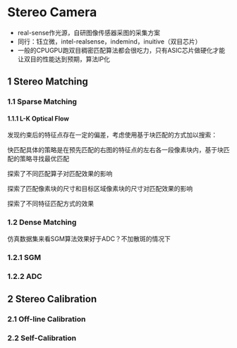 # Stereo Camera

- real-sense作光源，自研图像传感器采图的采集方案
- 同行：钰立微，intel-realsense，indemind，inuitive（双目芯片）
- 一般的CPUGPU跑双目稠密匹配算法都会很吃力，只有ASIC芯片做硬化才能让双目的性能达到预期，算法IP化

## 1 Stereo Matching

### 1.1 Sparse Matching

#### 1.1.1 L-K Optical Flow

发现约束后的特征点存在一定的偏差，考虑使用基于块匹配的方式加以搜索：

快匹配具体的策略是在预先匹配的右图的特征点的左右各一段像素块内，基于块匹配的策略寻找最优匹配

探索了不同匹配算子对匹配效果的影响

探索了匹配像素块的尺寸和目标区域像素块的尺寸对匹配效果的影响

探索了不同特征匹配方式的效果

### 1.2 Dense Matching

仿真数据集来看SGM算法效果好于ADC？不加散斑的情况下

### 1.2.1 SGM



### 1.2.2 ADC



## 2 Stereo Calibration

### 2.1 Off-line Calibration



### 2.2 Self-Calibration




